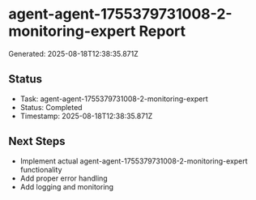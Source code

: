 # agent-agent-1755379731008-2-monitoring-expert Report

Generated: 2025-08-18T12:38:35.871Z

## Status
- Task: agent-agent-1755379731008-2-monitoring-expert
- Status: Completed
- Timestamp: 2025-08-18T12:38:35.871Z

## Next Steps
- Implement actual agent-agent-1755379731008-2-monitoring-expert functionality
- Add proper error handling
- Add logging and monitoring
